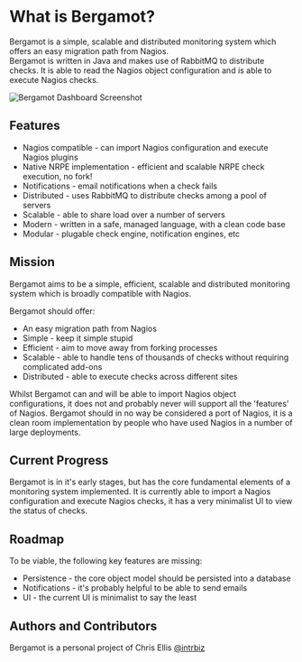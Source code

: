 # What is Bergamot?

Bergamot is a simple, scalable and distributed monitoring system which offers an easy migration path from Nagios.  
Bergamot is written in Java and makes use of RabbitMQ to distribute checks.  It is able to read the Nagios object 
configuration and is able to execute Nagios checks.

![Bergamot Dashboard Screenshot](/images/dashboard_sample.png)

## Features

* Nagios compatible - can import Nagios configuration and execute Nagios plugins
* Native NRPE implementation - efficient and scalable NRPE check execution, no fork!
* Notifications - email notifications when a check fails
* Distributed - uses RabbitMQ to distribute checks among a pool of servers
* Scalable - able to share load over a number of servers
* Modern - written in a safe, managed language, with a clean code base
* Modular - plugable check engine, notification engines, etc

## Mission

Bergamot aims to be a simple, efficient, scalable and distributed monitoring system which is broadly compatible 
with Nagios.

Bergamot should offer:

* An easy migration path from Nagios
* Simple - keep it simple stupid
* Efficient - aim to move away from forking processes
* Scalable - able to handle tens of thousands of checks without requiring complicated add-ons
* Distributed - able to execute checks across different sites

Whilst Bergamot can and will be able to import Nagios object configurations, it does not and probably never will 
support all the 'features' of Nagios.  Bergamot should in no way be considered a port of Nagios, it is a clean 
room implementation by people who have used Nagios in a number of large deployments.

##  Current Progress

Bergamot is in it's early stages, but has the core fundamental elements of a monitoring system implemented.  It is 
currently able to import a Nagios configuration and execute Nagios checks, it has a very minimalist UI to view the 
status of checks.

## Roadmap

To be viable, the following key features are missing:

* Persistence - the core object model should be persisted into a database
* Notifications - it's probably helpful to be able to send emails
* UI - the current UI is minimalist to say the least

## Authors and Contributors

Bergamot is a personal project of Chris Ellis [@intrbiz](https://twitter.com/intrbiz)


